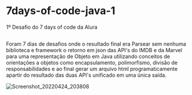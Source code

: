 # 7days-of-code-java-1
1º Desafio do 7 days of code da Alura

##
Foram 7 dias de desafios onde o resultado final era Parsear sem nenhuma biblioteca e framework o retorno em json das API's do IMDB e da Marvel para uma representação de Objeto em Java utilizando conceitos de orientações a objetos como encapsulamento, polimorfismo, divisão de responsabilidades e ao final gerar um arquivo html programaticamente apartir do resultado das duas API's unificado em uma única saída.

![Screenshot_20220424_203808](https://user-images.githubusercontent.com/1341627/165002668-9ac3b867-5c73-4c13-ad14-177cc7a5da69.png)
